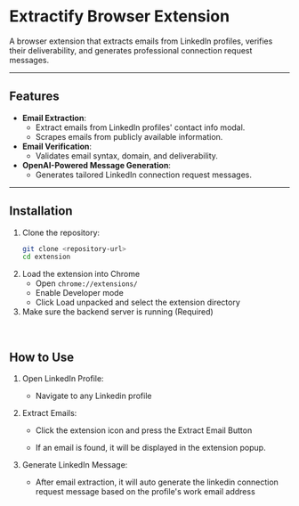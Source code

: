 # Extractify Browser Extension

A browser extension that extracts emails from LinkedIn profiles, verifies their deliverability, and generates professional connection request messages.

---

## Features

- **Email Extraction**:
  - Extract emails from LinkedIn profiles' contact info modal.
  - Scrapes emails from publicly available information.
- **Email Verification**:
  - Validates email syntax, domain, and deliverability.
- **OpenAI-Powered Message Generation**:
  - Generates tailored LinkedIn connection request messages.

---

## Installation

1. Clone the repository:
   ```bash
   git clone <repository-url>
   cd extension
   ```
2. Load the extension into Chrome
   - Open <code>chrome://extensions/</code>
   - Enable Developer mode
   - Click Load unpacked and select the extension directory
3. Make sure the backend server is running (Required)

<br />

## How to Use

1. Open LinkedIn Profile:
   - Navigate to any Linkedin profile
2. Extract Emails:

   - Click the extension icon and press the Extract Email Button

   - If an email is found, it will be displayed in the extension popup.

3. Generate LinkedIn Message:
   - After email extraction, it will auto generate the linkedin connection request message based on the profile's work email address
